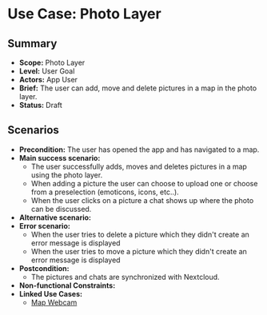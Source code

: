 # Use Case: Photo Layer

## Summary

- **Scope:** Photo Layer
- **Level:** User Goal
- **Actors:** App User
- **Brief:** The user can add, move and delete pictures in a map in the photo layer.
- **Status:** Draft

## Scenarios

- **Precondition:**
  The user has opened the app and has navigated to a map.
- **Main success scenario:**
  - The user successfully adds, moves and deletes pictures in a map using the photo layer.
  - When adding a picture the user can choose to upload one or choose from a preselection (emoticons, icons, etc..).
  - When the user clicks on a picture a chat shows up where the photo can be discussed.
- **Alternative scenario:**
- **Error scenario:**
  - When the user tries to delete a picture which they didn't create an error message is displayed
  - When the user tries to move a picture which they didn't create an error message is displayed
- **Postcondition:**
  - The pictures and chats are synchronized with Nextcloud.
- **Non-functional Constraints:**
- **Linked Use Cases:**
  - [Map Webcam](./map_webcam.md)
